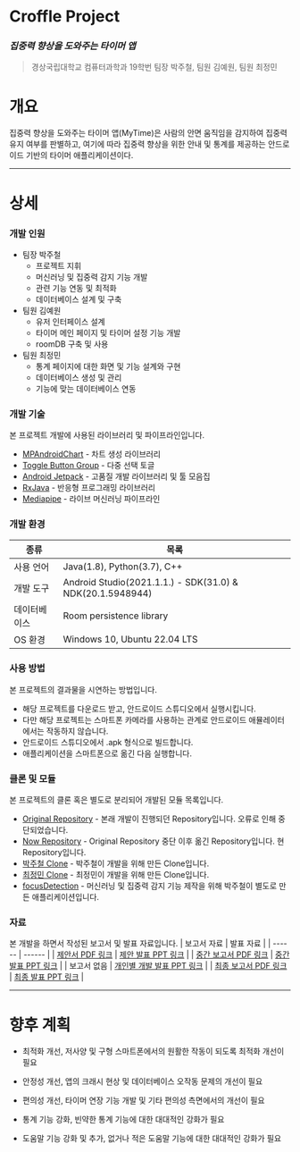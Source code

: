 # Croffle Project
### _집중력 향상을 도와주는 타이머 앱_
>경상국립대학교 컴퓨터과학과 19학번
>팀장 박주철, 팀원 김예원, 팀원 최정민

# 개요
집중력 향상을 도와주는 타이머 앱(MyTime)은 사람의 안면 움직임을 감지하여 집중력 유지 여부를 판별하고, 여기에 따라 집중력 향상을 위한 안내 및 통계를 제공하는 안드로이드 기반의 타이머 애플리케이션이다.
***
# 상세
### 개발 인원
 - 팀장 박주철
   - 프로젝트 지휘
   - 머신러닝 및 집중력 감지 기능 개발
   - 관련 기능 연동 및 최적화
   - 데이터베이스 설계 및 구축
 - 팀원 김예원
   - 유저 인터페이스 설계
   - 타이머 메인 페이지 및 타이머 설정 기능 개발
   - roomDB 구축 및 사용
 - 팀원 최정민
   - 통계 페이지에 대한 화면 및 기능 설계와 구현
   - 데이터베이스 생성 및 관리
   - 기능에 맞는 데이터베이스 연동

### 개발 기술
본 프로젝트 개발에 사용된 라이브러리 및 파이프라인입니다.
- [MPAndroidChart] - 차트 생성 라이브러리
- [Toggle Button Group] - 다중 선택 토글
- [Android Jetpack] - 고품질 개발 라이브러리 및 툴 모음집
- [RxJava] - 반응형 프로그래밍 라이브러리
- [Mediapipe] - 라이브 머신러닝 파이프라인

### 개발 환경
| 종류 | 목록 |
| ------ | ------ |
| 사용 언어 | Java(1.8), Python(3.7), C++ |
| 개발 도구 | Android Studio(2021.1.1.) - SDK(31.0) & NDK(20.1.5948944) |
| 데이터베이스 | Room persistence library |
| OS 환경 | Windows 10, Ubuntu 22.04 LTS |

### 사용 방법
본 프로젝트의 결과물을 시연하는 방법입니다.
- 해당 프로젝트를 다운로드 받고, 안드로이드 스튜디오에서 실행시킵니다.
- 다만 해당 프로젝트는 스마트폰 카메라를 사용하는 관계로 안드로이드 애뮬레이터에서는 작동하지 않습니다.
- 안드로이드 스튜디오에서 .apk 형식으로 빌드합니다.
- 애플리케이션을 스마트폰으로 옮긴 다음 실행합니다.

### 클론 및 모듈
본 프로젝트의 클론 혹은 별도로 분리되어 개발된 모듈 목록입니다.
- [Original Repository] - 본래 개발이 진행되던 Repository입니다. 오류로 인해 중단되었습니다.
- [Now Repository] - Original Repository 중단 이후 옮긴 Repository입니다. 현 Repository입니다.
- [박주철 Clone] - 박주철이 개발을 위해 만든 Clone입니다.
- [최정민 Clone] - 최정민이 개발을 위해 만든 Clone입니다.
- [focusDetection] - 머신러닝 및 집중력 감지 기능 제작을 위해 박주철이 별도로 만든 애플리케이션입니다.

### 자료
본 개발을 하면서 작성된 보고서 및 발표 자료입니다. 
| 보고서 자료 | 발표 자료 |
| ------ | ------ |
| [제안서 PDF 링크](https://drive.google.com/file/d/1RwU63yPlyBcWT9bWmEsz1pcOw9JedkQL/view?usp=sharing) | [제안 발표 PPT 링크](https://docs.google.com/presentation/d/1KADp_gD_h1vP915ErezeJy9oqhHexCcI/edit?usp=sharing&ouid=106667079864051075882&rtpof=true&sd=true) |
| [중간 보고서 PDF 링크](https://drive.google.com/file/d/1476yIUlSrrknN8vHfHZWq7NfA9Gfya-M/view?usp=sharing) | [중간 발표 PPT 링크](https://docs.google.com/presentation/d/1u-o4p1oI6acgfBK_YJFMi3Udabco77Sd/edit?usp=sharing&ouid=106667079864051075882&rtpof=true&sd=true) |
| 보고서 없음 | [개인별 개발 발표 PPT 링크](https://docs.google.com/presentation/d/1GXnHvq4z69BQfnfqXlxXNyn5XZIUd_5v/edit?usp=sharing&ouid=106667079864051075882&rtpof=true&sd=true) |
| [최종 보고서 PDF 링크](https://drive.google.com/file/d/1_vAOef2ahsxdgg7nUsABWzQahMgHjQKe/view?usp=sharing) | [최종 발표 PPT 링크](https://docs.google.com/presentation/d/1Haj2cr8d3ndEf8QGRnZpysfI8OgpFn0f/edit?usp=sharing&ouid=106667079864051075882&rtpof=true&sd=true) |

***
# 향후 계획
- 최적화 개선, 저사양 및 구형 스마트폰에서의 원활한 작동이 되도록 최적화 개선이 필요
- 안정성 개선, 앱의 크래시 현상 및 데이터베이스 오작동 문제의 개선이 필요
- 편의성 개선, 타이머 연장 기능 개발 및 기타 편의성 측면에서의 개선이 필요
- 통계 기능 강화, 빈약한 통계 기능에 대한 대대적인 강화가 필요
- 도움말 기능 강화 및 추가, 없거나 적은 도움말 기능에 대한 대대적인 강화가 필요


   [MPAndroidChart]: <https://github.com/PhilJay/MPAndroidChart>
   [Toggle Button Group]: <https://github.com/nex3z/ToggleButtonGroup>
   [Android Jetpack]: <https://github.com/androidx/androidx>
   [RxJava]: <https://github.com/ReactiveX/RxJava>
   [Mediapipe]: <https://github.com/google/mediapipe>


   [Original Repository]: <https://github.com/wncjf2000/Croffle-Project>
   [Now Repository]: <https://github.com/yewon5858/Croffle-Project>
   [박주철 Clone]: <https://github.com/wncjf2000/Croffle-Project-1>
   [최정민 Clone]: <https://github.com/spyker73/Croffle-Project>
   [focusDetection]: <https://github.com/wncjf2000/focusDetection>
